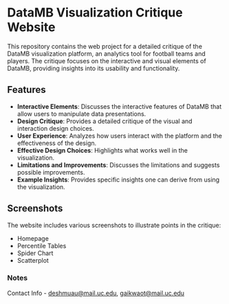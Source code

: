 # DataMB Visualization Critique Website

This repository contains the web project for a detailed critique of the DataMB visualization platform, an analytics tool for football teams and players. The critique focuses on the interactive and visual elements of DataMB, providing insights into its usability and functionality.

## Features

- **Interactive Elements**: Discusses the interactive features of DataMB that allow users to manipulate data presentations.
- **Design Critique**: Provides a detailed critique of the visual and interaction design choices.
- **User Experience**: Analyzes how users interact with the platform and the effectiveness of the design.
- **Effective Design Choices**: Highlights what works well in the visualization.
- **Limitations and Improvements**: Discusses the limitations and suggests possible improvements.
- **Example Insights**: Provides specific insights one can derive from using the visualization.

## Screenshots

The website includes various screenshots to illustrate points in the critique:
- Homepage
- Percentile Tables
- Spider Chart
- Scatterplot

### Notes

Contact Info - deshmuau@mail.uc.edu, gaikwaot@mail.uc.edu
